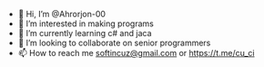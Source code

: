 - 👋 Hi, I’m @Ahrorjon-00
- 👀 I’m interested in making programs
- 🌱 I’m currently learning c# and jaca
- 💞️ I’m looking to collaborate on senior programmers
- 📫 How to reach me softincuz@gmail.com or https://t.me/cu_ci

<!---
Ahrorjon-00/Ahrorjon-00 is a ✨ special ✨ repository because its `README.md` (this file) appears on your GitHub profile.
You can click the Preview link to take a look at your changes.
--->
